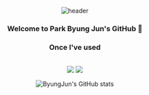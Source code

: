 <div align="center">
  
![header](https://capsule-render.vercel.app/api?type=waving&color=3DDC84&height=200&text=Android%20Developer&fontColor=FFFFFF)

### Welcome to Park Byung Jun's GitHub 👋

### Once I've used

<br>

<img src="https://img.shields.io/badge/kotlin-7F52FF?style=flat-square&logo=kotlin&logoColor=FFFFFF"/>
<img src="https://img.shields.io/badge/python-3776AB?style=flat-square&logo=python&logoColor=FFFFFF"/>

</br>

![ByungJun's GitHub stats](https://github-readme-stats.vercel.app/api?username=8954sood&show_icons=true&theme=radical)
</div>
